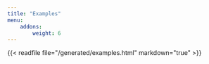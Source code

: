 ```yaml
---
title: "Examples"
menu:
    addons:
        weight: 6
---
```


{{< readfile file="/generated/examples.html" markdown="true" >}}
